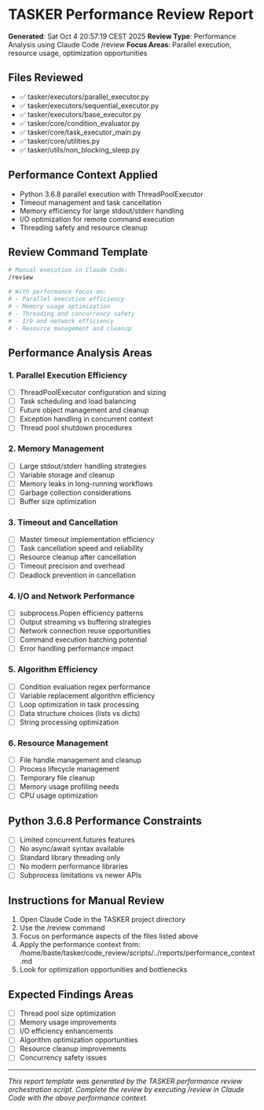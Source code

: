 # TASKER Performance Review Report
**Generated**: Sat Oct  4 20:57:19 CEST 2025
**Review Type**: Performance Analysis using Claude Code /review
**Focus Areas**: Parallel execution, resource usage, optimization opportunities

## Files Reviewed
- ✅ tasker/executors/parallel_executor.py
- ✅ tasker/executors/sequential_executor.py
- ✅ tasker/executors/base_executor.py
- ✅ tasker/core/condition_evaluator.py
- ✅ tasker/core/task_executor_main.py
- ✅ tasker/core/utilities.py
- ✅ tasker/utils/non_blocking_sleep.py

## Performance Context Applied
- Python 3.6.8 parallel execution with ThreadPoolExecutor
- Timeout management and task cancellation
- Memory efficiency for large stdout/stderr handling
- I/O optimization for remote command execution
- Threading safety and resource cleanup

## Review Command Template
```bash
# Manual execution in Claude Code:
/review

# With performance focus on:
# - Parallel execution efficiency
# - Memory usage optimization
# - Threading and concurrency safety
# - I/O and network efficiency
# - Resource management and cleanup
```

## Performance Analysis Areas
### 1. Parallel Execution Efficiency
- [ ] ThreadPoolExecutor configuration and sizing
- [ ] Task scheduling and load balancing
- [ ] Future object management and cleanup
- [ ] Exception handling in concurrent context
- [ ] Thread pool shutdown procedures

### 2. Memory Management
- [ ] Large stdout/stderr handling strategies
- [ ] Variable storage and cleanup
- [ ] Memory leaks in long-running workflows
- [ ] Garbage collection considerations
- [ ] Buffer size optimization

### 3. Timeout and Cancellation
- [ ] Master timeout implementation efficiency
- [ ] Task cancellation speed and reliability
- [ ] Resource cleanup after cancellation
- [ ] Timeout precision and overhead
- [ ] Deadlock prevention in cancellation

### 4. I/O and Network Performance
- [ ] subprocess.Popen efficiency patterns
- [ ] Output streaming vs buffering strategies
- [ ] Network connection reuse opportunities
- [ ] Command execution batching potential
- [ ] Error handling performance impact

### 5. Algorithm Efficiency
- [ ] Condition evaluation regex performance
- [ ] Variable replacement algorithm efficiency
- [ ] Loop optimization in task processing
- [ ] Data structure choices (lists vs dicts)
- [ ] String processing optimization

### 6. Resource Management
- [ ] File handle management and cleanup
- [ ] Process lifecycle management
- [ ] Temporary file cleanup
- [ ] Memory usage profiling needs
- [ ] CPU usage optimization

## Python 3.6.8 Performance Constraints
- [ ] Limited concurrent.futures features
- [ ] No async/await syntax available
- [ ] Standard library threading only
- [ ] No modern performance libraries
- [ ] Subprocess limitations vs newer APIs

## Instructions for Manual Review
1. Open Claude Code in the TASKER project directory
2. Use the /review command
3. Focus on performance aspects of the files listed above
4. Apply the performance context from: /home/baste/tasker/code_review/scripts/../reports/performance_context.md
5. Look for optimization opportunities and bottlenecks

## Expected Findings Areas
- [ ] Thread pool size optimization
- [ ] Memory usage improvements
- [ ] I/O efficiency enhancements
- [ ] Algorithm optimization opportunities
- [ ] Resource cleanup improvements
- [ ] Concurrency safety issues

---
*This report template was generated by the TASKER performance review orchestration script.*
*Complete the review by executing /review in Claude Code with the above performance context.*
